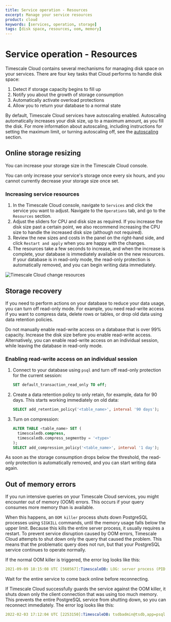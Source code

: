 ```yaml
---
title: Service operation - Resources
excerpt: Manage your service resources
product: cloud
keywords: [services, operation, storage]
tags: [disk space, resources, oom, memory]
---
```


# Service operation - Resources
Timescale Cloud contains several mechanisms for managing disk space on your
services. There are four key tasks that Cloud performs to handle disk space:
1.  Detect if storage capacity begins to fill up
1.  Notify you about the growth of storage consumption
1.  Automatically activate overload protections
1.  Allow you to return your database to a normal state

By default, Timescale Cloud services have autoscaling enabled. Autoscaling
automatically increases your disk size, up to a maximum amount, as you fill the
disk. For more information about autoscaling, including instructions for setting
the maximum limit, or turning autoscaling off, see the
[autoscaling][autoscaling] section.

## Online storage resizing
You can increase your storage size in the Timescale Cloud console.

<highlight type="warning">
You can only increase your service's storage once every six hours, and you
cannot currently decrease your storage size once set.
</highlight>

<procedure>

### Increasing service resources
1.  In the Timescale Cloud console, navigate to `Services` and click the service
    you want to adjust. Navigate to the `Operations` tab, and go to
    the `Resources` section.
1.  Adjust the sliders for CPU and disk size as required. If you increase the
    disk size past a certain point, we also recommend increasing the CPU size to
    handle the increased disk size (although not required).
1.  Review the new sizes and costs in the panel on the right-hand side, and
    click `Restart and apply` when you are happy with the changes.
1.  The resources take a few seconds to increase, and when the increase is
    complete, your database is immediately available on the new resources. If
    your database is in read-only mode, the read-only protection is
    automatically removed, and you can begin writing data immediately.

<img class="main-content__illustration" src="https://s3.amazonaws.com/assets.timescale.com/docs/images/tsc-resources-changed.png" alt="Timescale Cloud change resources"/>

</procedure>

## Storage recovery
If you need to perform actions on your database to reduce your data usage, you
can turn off read-only mode. For example, you need read-write access if you want
to compress data, delete rows or tables, or drop old data using data retention
policies.

<highlight type="warning">
Do not manually enable read-write access on a database that is over 99%
capacity. Increase the disk size before you enable read-write access.
Alternatively, you can enable read-write access on an individual session, while
leaving the database in read-only mode.
</highlight>

<procedure>

### Enabling read-write access on an individual session
1.  Connect to your database using `psql` and turn off read-only protection
    for the current session:
    ```sql
    SET default_transaction_read_only TO off;
    ```
1.  Create a data retention policy to only retain, for example, data for 90
    days. This starts working immediately on old data:
    ```sql
    SELECT add_retention_policy('<table_name>', interval '90 days');
    ```
1.  Turn on compression:
    ```sql
    ALTER TABLE <table_name> SET (
      timescaledb.compress,
      timescaledb.compress_segmentby = '<type>'
    );
    SELECT add_compression_policy('<table_name>', interval '1 day');
    ```

</procedure>

As soon as the storage consumption drops below the threshold, the read-only
protection is automatically removed, and you can start writing data again.

## Out of memory errors
If you run intensive queries on your Timescale Cloud services, you might
encounter out of memory (OOM) errors. This occurs if your query consumes more
memory than is available.

When this happens, an `OOM killer` process shuts down PostgreSQL processes using
`SIGKILL` commands, until the memory usage falls below the upper limit. Because
this kills the entire server process, it usually requires a restart. To
prevent service disruption caused by OOM errors, Timescale Cloud attempts to
shut down only the query that caused the problem. This means that the
problematic query does not run, but that your PostgreSQL service continues to
operate normally.

If the normal OOM killer is triggered, the error log looks like this:
```yml
2021-09-09 18:15:08 UTC [560567]:TimescaleDB: LOG: server process (PID 2351983) was terminated by signal 9: Killed
```

Wait for the entire service to come back online before reconnecting.

If Timescale Cloud successfully guards the service against the OOM killer, it shuts
down only the client connection that was using too much memory. This prevents
the entire PostgreSQL service from shutting down, so you can reconnect
immediately. The error log looks like this:
```yml
2022-02-03 17:12:04 UTC [2253150]:TimescaleDB: tsdbadmin@tsdb,app=psql [53200] ERROR: out of memory
```

[autoscaling]: /cloud/:currentVersion:/service-operations/autoscaling/

